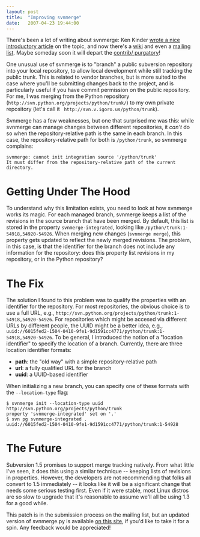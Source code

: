 ```yaml
---
layout: post
title:  "Improving svnmerge"
date:   2007-04-23 19:44:00
---
```



There's been a lot of writing about svnmerge: Ken Kinder [wrote a nice
introductory article](http://kenkinder.com/svnmerge/) on the topic, and now
there's a [wiki](http://www.orcaware.com/svn/wiki/Svnmerge.py) and even a
[mailing list](http://www.orcaware.com/mailman/listinfo/svnmerge).  Maybe
someday soon it will depart the [contrib/
purgatory](http://svn.collab.net/repos/svn/trunk/contrib/client-side/svnmerge/)!

One unusual use of svnmerge is to "branch" a public subversion repository into
your local repository, to allow local development while still tracking the
public trunk.  This is related to vendor branches, but is more suited to the
case where you'll be submitting changes back to the project, and is
particularly useful if you have commit permission on the public repository.
For me, I was merging from the Python repository
(`http://svn.python.org/projects/python/trunk/`) to my own private
repository (let's call it ` http://svn.v.igoro.us/python/trunk`).

Svnmerge has a few weaknesses, but one that surprised me was this: while
svnmerge can manage changes between different repositories, it _can't_ do so
when the repository-relative path is the same in each branch.  In this case,
the repository-relative path for both is `/python/trunk`, so svnmerge
complains:

    svnmerge: cannot init integration source '/python/trunk'
    It must differ from the repository-relative path of the current directory.

# Getting Under The Hood

To understand why this limitation exists, you need to look at how svnmerge
works its magic.  For each managed branch, svnmerge keeps a list of the
revisions in the source branch that have been merged.  By default, this list is
stored in the property `svnmerge-integrated`, looking like
`/python/trunk:1-54918,54920-54926`.  When merging new changes
(`svnmerge merge`), this property gets updated to reflect the newly
merged revisions.  The problem, in this case, is that the identifier for the
branch does not include any information for the repository: does this property
list revisions in my repository, or in the Python repository?

# The Fix

The solution I found to this problem was to qualify the properties with an
identifier for the repository.  For most repositories, the obvious choice is to
use a full URL, e.g.,
`http://svn.python.org/projects/python/trunk:1-54918,54920-54926`.  For
repositories which might be accesed via different URLs by different people, the
UUID might be a better idea, e.g.,
`uuid://6015fed2-1504-0410-9fe1-9d1591cc4771/python/trunk:1-54918,54920-54926`.
To be general, I introduced the notion of a "location identifier" to specify
the location of a branch.  Currently, there are three location identifier
formats:

*   **path**: the "old way" with a simple repository-relative path
*   **url**: a fully qualified URL for the branch
*   **uuid**: a UUID-based identifier

When initializing a new branch, you can specify one of these formats with the `--location-type` flag:

    $ svnmerge init --location-type uuid http://svn.python.org/projects/python/trunk
    property 'svnmerge-integrated' set on '.'
    $ svn pg svnmerge-integrated .
    uuid://6015fed2-1504-0410-9fe1-9d1591cc4771/python/trunk:1-54928

# The Future

Subversion 1.5 promises to support merge tracking natively.  From what little
I've seen, it does this using a similar technique -- keeping lists of revisions
in properties.  However, the developers are not recommending that folks all
convert to 1.5 immediately -- it looks like it will be a significant change
that needs some serious testing first.  Even if it were stable, most Linux
distros are so slow to upgrade that it's reasonable to assume we'll all be
using 1.3 for a good while.

This patch is in the submission process on the mailing list, but an updated
version of svnmerge.py is available [on this
site](http://code.v.igoro.us/files/svnmerge.py), if you'd like to take it for a
spin.  Any feedback would be appreciated!

